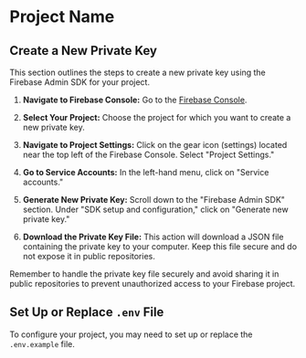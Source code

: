 # Project Name

## Create a New Private Key

This section outlines the steps to create a new private key using the Firebase Admin SDK for your project.

1. **Navigate to Firebase Console:** Go to the [Firebase Console](https://console.firebase.google.com/).

2. **Select Your Project:** Choose the project for which you want to create a new private key.

3. **Navigate to Project Settings:** Click on the gear icon (settings) located near the top left of the Firebase Console. Select "Project Settings."

4. **Go to Service Accounts:** In the left-hand menu, click on "Service accounts."

5. **Generate New Private Key:** Scroll down to the "Firebase Admin SDK" section. Under "SDK setup and configuration," click on "Generate new private key."

6. **Download the Private Key File:** This action will download a JSON file containing the private key to your computer. Keep this file secure and do not expose it in public repositories.

Remember to handle the private key file securely and avoid sharing it in public repositories to prevent unauthorized access to your Firebase project.

## Set Up or Replace `.env` File

To configure your project, you may need to set up or replace the `.env.example` file. 
